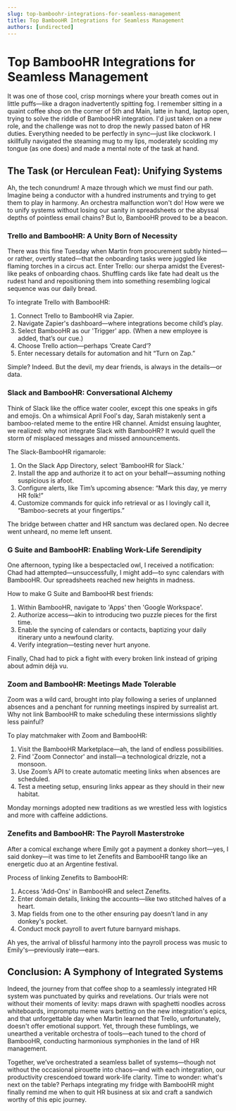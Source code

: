 ```yaml
---
slug: top-bamboohr-integrations-for-seamless-management
title: Top BambooHR Integrations for Seamless Management
authors: [undirected]
---
```



# Top BambooHR Integrations for Seamless Management

It was one of those cool, crisp mornings where your breath comes out in little puffs—like a dragon inadvertently spitting fog. I remember sitting in a quaint coffee shop on the corner of 5th and Main, latte in hand, laptop open, trying to solve the riddle of BambooHR integration. I'd just taken on a new role, and the challenge was not to drop the newly passed baton of HR duties. Everything needed to be perfectly in sync—just like clockwork. I skillfully navigated the steaming mug to my lips, moderately scolding my tongue (as one does) and made a mental note of the task at hand. 

## The Task (or Herculean Feat): Unifying Systems

Ah, the tech conundrum! A maze through which we must find our path. Imagine being a conductor with a hundred instruments and trying to get them to play in harmony. An orchestra malfunction won't do! How were we to unify systems without losing our sanity in spreadsheets or the abyssal depths of pointless email chains? But lo, BambooHR proved to be a beacon.

### Trello and BambooHR: A Unity Born of Necessity

There was this fine Tuesday when Martin from procurement subtly hinted—or rather, overtly stated—that the onboarding tasks were juggled like flaming torches in a circus act. Enter Trello: our sherpa amidst the Everest-like peaks of onboarding chaos. Shuffling cards like fate had dealt us the rudest hand and repositioning them into something resembling logical sequence was our daily bread.

To integrate Trello with BambooHR:
1. Connect Trello to BambooHR via Zapier.
2. Navigate Zapier's dashboard—where integrations become child’s play.
3. Select BambooHR as our 'Trigger' app. (When a new employee is added, that’s our cue.)
4. Choose Trello action—perhaps ‘Create Card’?
5. Enter necessary details for automation and hit “Turn on Zap.”

Simple? Indeed. But the devil, my dear friends, is always in the details—or data.

### Slack and BambooHR: Conversational Alchemy 

Think of Slack like the office water cooler, except this one speaks in gifs and emojis. On a whimsical April Fool's day, Sarah mistakenly sent a bamboo-related meme to the entire HR channel. Amidst ensuing laughter, we realized: why not integrate Slack with BambooHR? It would quell the storm of misplaced messages and missed announcements.

The Slack-BambooHR rigamarole:
1. On the Slack App Directory, select 'BambooHR for Slack.'
2. Install the app and authorize it to act on your behalf—assuming nothing suspicious is afoot.
3. Configure alerts, like Tim’s upcoming absence: “Mark this day, ye merry HR folk!”
4. Customize commands for quick info retrieval or as I lovingly call it, “Bamboo-secrets at your fingertips.”

The bridge between chatter and HR sanctum was declared open. No decree went unheard, no meme left unsent.

### G Suite and BambooHR: Enabling Work-Life Serendipity

One afternoon, typing like a bespectacled owl, I received a notification: Chad had attempted—unsuccessfully, I might add—to sync calendars with BambooHR. Our spreadsheets reached new heights in madness.

How to make G Suite and BambooHR best friends:
1. Within BambooHR, navigate to 'Apps' then 'Google Workspace'.
2. Authorize access—akin to introducing two puzzle pieces for the first time.
3. Enable the syncing of calendars or contacts, baptizing your daily itinerary unto a newfound clarity.
4. Verify integration—testing never hurt anyone.

Finally, Chad had to pick a fight with every broken link instead of griping about admin déjà vu.

### Zoom and BambooHR: Meetings Made Tolerable

Zoom was a wild card, brought into play following a series of unplanned absences and a penchant for running meetings inspired by surrealist art. Why not link BambooHR to make scheduling these intermissions slightly less painful?

To play matchmaker with Zoom and BambooHR:
1. Visit the BambooHR Marketplace—ah, the land of endless possibilities.
2. Find 'Zoom Connector' and install—a technological drizzle, not a monsoon.
3. Use Zoom’s API to create automatic meeting links when absences are scheduled.
4. Test a meeting setup, ensuring links appear as they should in their new habitat.

Monday mornings adopted new traditions as we wrestled less with logistics and more with caffeine addictions.

### Zenefits and BambooHR: The Payroll Masterstroke

After a comical exchange where Emily got a payment a donkey short—yes, I said donkey—it was time to let Zenefits and BambooHR tango like an energetic duo at an Argentine festival.

Process of linking Zenefits to BambooHR:
1. Access 'Add-Ons' in BambooHR and select Zenefits.
2. Enter domain details, linking the accounts—like two stitched halves of a heart.
3. Map fields from one to the other ensuring pay doesn’t land in any donkey's pocket.
4. Conduct mock payroll to avert future barnyard mishaps.

Ah yes, the arrival of blissful harmony into the payroll process was music to Emily's—previously irate—ears.

## Conclusion: A Symphony of Integrated Systems 

Indeed, the journey from that coffee shop to a seamlessly integrated HR system was punctuated by quirks and revelations. Our trials were not without their moments of levity: maps drawn with spaghetti noodles across whiteboards, impromptu meme wars betting on the new integration's epics, and that unforgettable day when Martin learned that Trello, unfortunately, doesn't offer emotional support. Yet, through these fumblings, we unearthed a veritable orchestra of tools—each tuned to the chord of BambooHR, conducting harmonious symphonies in the land of HR management.

Together, we’ve orchestrated a seamless ballet of systems—though not without the occasional pirouette into chaos—and with each integration, our productivity crescendoed toward work-life clarity. Time to wonder: what's next on the table? Perhaps integrating my fridge with BambooHR might finally remind me when to quit HR business at six and craft a sandwich worthy of this epic journey.